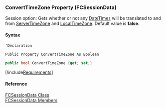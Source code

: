 ﻿### ConvertTimeZone Property (FCSessionData)

Session option: Gets whether or not any [DateTimes](ms-help://MS.NETFrameworkSDKv1.1/cpref/html/frlrfSystemDateTimeClassTopic.htm) will be translated to and from [ServerTimeZone](fcSDK~FChoice.Foundation.Clarify.ClarifyApplication~ServerTimeZone.md) and [LocalTimeZone](fcSDK~FChoice.Foundation.FCSession~LocalTimeZone.md). Default value is **false**.

#### Syntax

```vbnet
'Declaration

Public Property ConvertTimeZone As Boolean
```

```csharp
public bool ConvertTimeZone {get; set;}
```

[!include[Requirements](../partials/requirements.md)]

#### Reference

[FCSessionData Class](fcSDK~FChoice.Foundation.FCSessionData.md)  
[FCSessionData Members](fcSDK~FChoice.Foundation.FCSessionData_members.md)